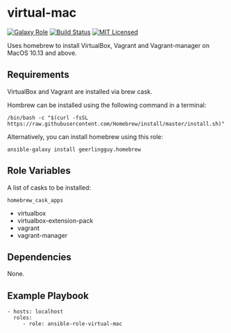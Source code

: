 virtual-mac
=========

[![Galaxy Role][badge-role]][link-galaxy]
[![Build Status][badge-travis]][link-travis]
[![MIT Licensed][badge-license]][link-license]

Uses homebrew to install VirtualBox, Vagrant and Vagrant-manager on MacOS 10.13 and above.

Requirements
------------

VirtualBox and Vagrant are installed via brew cask.

Hombrew can be installed using the following command in a terminal:
```
/bin/bash -c "$(curl -fsSL https://raw.githubusercontent.com/Homebrew/install/master/install.sh)"
```

Alternatively, you can install homebrew using this role:
```
ansible-galaxy install geerlingguy.homebrew
```

Role Variables
--------------

A list of casks to be installed:
```
homebrew_cask_apps
```
* virtualbox
* virtualbox-extension-pack
* vagrant
* vagrant-manager

Dependencies
------------

None.

Example Playbook
----------------

    - hosts: localhost
      roles:
         - role: ansible-role-virtual-mac


[badge-role]: https://img.shields.io/ansible/role/47242.svg?style=flat-square
[badge-license]: https://img.shields.io/github/license/martianplatypus/ansible-role-virtual-mac
[badge-travis]: https://img.shields.io/travis/com/martianplatypus/ansible-role-virtual-mac
[link-galaxy]: https://galaxy.ansible.com/martianplatypus/virtual_mac/
[link-license]: https://github.com/martianplatypus/ansible-role-virtual-mac/blob/master/LICENSE
[link-travis]: https://travis-ci.com/github/martianplatypus/ansible-role-virtual-mac/
